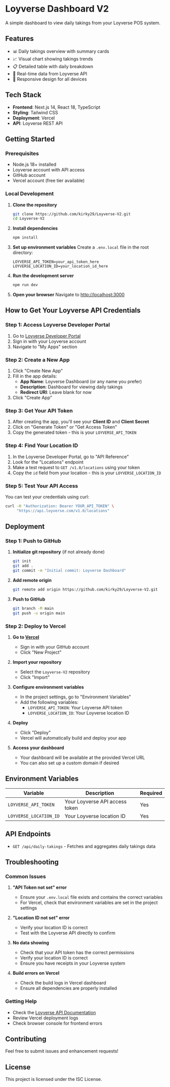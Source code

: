 # Loyverse Dashboard V2

A simple dashboard to view daily takings from your Loyverse POS system.

## Features

- 📊 Daily takings overview with summary cards
- 📈 Visual chart showing takings trends
- 📋 Detailed table with daily breakdown
- 🔄 Real-time data from Loyverse API
- 📱 Responsive design for all devices

## Tech Stack

- **Frontend**: Next.js 14, React 18, TypeScript
- **Styling**: Tailwind CSS
- **Deployment**: Vercel
- **API**: Loyverse REST API

## Getting Started

### Prerequisites

- Node.js 18+ installed
- Loyverse account with API access
- GitHub account
- Vercel account (free tier available)

### Local Development

1. **Clone the repository**
   ```bash
   git clone https://github.com/kirky29/Loyverse-V2.git
   cd Loyverse-V2
   ```

2. **Install dependencies**
   ```bash
   npm install
   ```

3. **Set up environment variables**
   Create a `.env.local` file in the root directory:
   ```env
   LOYVERSE_API_TOKEN=your_api_token_here
   LOYVERSE_LOCATION_ID=your_location_id_here
   ```

4. **Run the development server**
   ```bash
   npm run dev
   ```

5. **Open your browser**
   Navigate to [http://localhost:3000](http://localhost:3000)

## How to Get Your Loyverse API Credentials

### Step 1: Access Loyverse Developer Portal

1. Go to [Loyverse Developer Portal](https://developer.loyverse.com/)
2. Sign in with your Loyverse account
3. Navigate to "My Apps" section

### Step 2: Create a New App

1. Click "Create New App"
2. Fill in the app details:
   - **App Name**: Loyverse Dashboard (or any name you prefer)
   - **Description**: Dashboard for viewing daily takings
   - **Redirect URI**: Leave blank for now
3. Click "Create App"

### Step 3: Get Your API Token

1. After creating the app, you'll see your **Client ID** and **Client Secret**
2. Click on "Generate Token" or "Get Access Token"
3. Copy the generated token - this is your `LOYVERSE_API_TOKEN`

### Step 4: Find Your Location ID

1. In the Loyverse Developer Portal, go to "API Reference"
2. Look for the "Locations" endpoint
3. Make a test request to `GET /v1.0/locations` using your token
4. Copy the `id` field from your location - this is your `LOYVERSE_LOCATION_ID`

### Step 5: Test Your API Access

You can test your credentials using curl:
```bash
curl -H "Authorization: Bearer YOUR_API_TOKEN" \
     "https://api.loyverse.com/v1.0/locations"
```

## Deployment

### Step 1: Push to GitHub

1. **Initialize git repository** (if not already done)
   ```bash
   git init
   git add .
   git commit -m "Initial commit: Loyverse Dashboard"
   ```

2. **Add remote origin**
   ```bash
   git remote add origin https://github.com/kirky29/Loyverse-V2.git
   ```

3. **Push to GitHub**
   ```bash
   git branch -M main
   git push -u origin main
   ```

### Step 2: Deploy to Vercel

1. **Go to [Vercel](https://vercel.com/)**
   - Sign in with your GitHub account
   - Click "New Project"

2. **Import your repository**
   - Select the `Loyverse-V2` repository
   - Click "Import"

3. **Configure environment variables**
   - In the project settings, go to "Environment Variables"
   - Add the following variables:
     - `LOYVERSE_API_TOKEN`: Your Loyverse API token
     - `LOYVERSE_LOCATION_ID`: Your Loyverse location ID

4. **Deploy**
   - Click "Deploy"
   - Vercel will automatically build and deploy your app

5. **Access your dashboard**
   - Your dashboard will be available at the provided Vercel URL
   - You can also set up a custom domain if desired

## Environment Variables

| Variable | Description | Required |
|----------|-------------|----------|
| `LOYVERSE_API_TOKEN` | Your Loyverse API access token | Yes |
| `LOYVERSE_LOCATION_ID` | Your Loyverse location ID | Yes |

## API Endpoints

- `GET /api/daily-takings` - Fetches and aggregates daily takings data

## Troubleshooting

### Common Issues

1. **"API Token not set" error**
   - Ensure your `.env.local` file exists and contains the correct variables
   - For Vercel, check that environment variables are set in the project settings

2. **"Location ID not set" error**
   - Verify your location ID is correct
   - Test with the Loyverse API directly to confirm

3. **No data showing**
   - Check that your API token has the correct permissions
   - Verify your location ID is correct
   - Ensure you have receipts in your Loyverse system

4. **Build errors on Vercel**
   - Check the build logs in Vercel dashboard
   - Ensure all dependencies are properly installed

### Getting Help

- Check the [Loyverse API Documentation](https://developer.loyverse.com/docs)
- Review Vercel deployment logs
- Check browser console for frontend errors

## Contributing

Feel free to submit issues and enhancement requests!

## License

This project is licensed under the ISC License.
